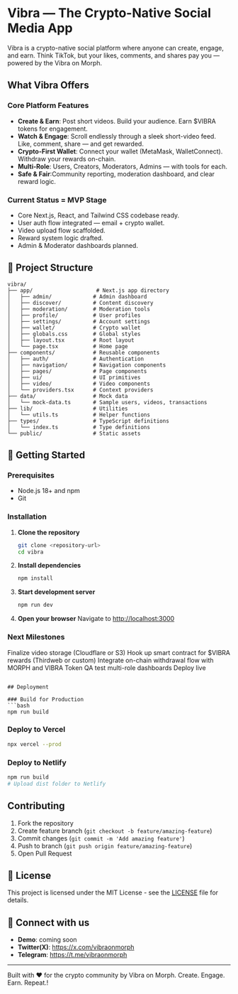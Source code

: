 # Vibra — The Crypto-Native Social Media App

Vibra is a crypto-native social platform where anyone can create, engage, and earn.
Think TikTok, but your likes, comments, and shares pay you — powered by the Vibra on Morph.



## What Vibra Offers

### Core Platform Features
- **Create & Earn**:  Post short videos. Build your audience. Earn $VIBRA tokens for engagement.
- **Watch & Engage**: Scroll endlessly through a sleek short-video feed. Like, comment, share — and get rewarded.
- **Crypto-First Wallet**: Connect your wallet (MetaMask, WalletConnect). Withdraw your rewards on-chain.
- **Multi-Role**: Users, Creators, Moderators, Admins — with tools for each.
- **Safe & Fair**:Community reporting, moderation dashboard, and clear reward logic.

### Current Status = MVP Stage
- Core Next.js, React, and Tailwind CSS codebase ready.
- User auth flow integrated — email + crypto wallet.
- Video upload flow scaffolded.
- Reward system logic drafted.
- Admin & Moderator dashboards planned.

## 📁 Project Structure

```
vibra/
├── app/                    # Next.js app directory
│   ├── admin/             # Admin dashboard
│   ├── discover/          # Content discovery
│   ├── moderation/        # Moderation tools
│   ├── profile/           # User profiles
│   ├── settings/          # Account settings
│   ├── wallet/            # Crypto wallet
│   ├── globals.css        # Global styles
│   ├── layout.tsx         # Root layout
│   └── page.tsx           # Home page
├── components/            # Reusable components
│   ├── auth/              # Authentication
│   ├── navigation/        # Navigation components
│   ├── pages/             # Page components
│   ├── ui/                # UI primitives
│   ├── video/             # Video components
│   └── providers.tsx      # Context providers
├── data/                  # Mock data
│   └── mock-data.ts       # Sample users, videos, transactions
├── lib/                   # Utilities
│   └── utils.ts           # Helper functions
├── types/                 # TypeScript definitions
│   └── index.ts           # Type definitions
└── public/                # Static assets
```

## 🏁 Getting Started

### Prerequisites
- Node.js 18+ and npm
- Git

### Installation

1. **Clone the repository**
   ```bash
   git clone <repository-url>
   cd vibra
   ```

2. **Install dependencies**
   ```bash
   npm install
   ```

3. **Start development server**
   ```bash
   npm run dev
   ```

4. **Open your browser**
   Navigate to [http://localhost:3000](http://localhost:3000)

### Next Milestones
 Finalize video storage (Cloudflare or S3)
 Hook up smart contract for $VIBRA rewards (Thirdweb or custom)
 Integrate on-chain withdrawal flow with MORPH and VIBRA Token
 QA test multi-role dashboards
 Deploy live
 
```

## Deployment

### Build for Production
```bash
npm run build
```

### Deploy to Vercel
```bash
npx vercel --prod
```

### Deploy to Netlify
```bash
npm run build
# Upload dist folder to Netlify
```

## Contributing

1. Fork the repository
2. Create feature branch (`git checkout -b feature/amazing-feature`)
3. Commit changes (`git commit -m 'Add amazing feature'`)
4. Push to branch (`git push origin feature/amazing-feature`)
5. Open Pull Request

## 📄 License

This project is licensed under the MIT License - see the [LICENSE](LICENSE) file for details.

## 🔗 Connect with us

- **Demo**: coming soon
- **Twitter(X)**: https://x.com/vibraonmorph
- **Telegram**: https://t.me/vibraonmorph


---

Built with ❤️ for the crypto community by Vibra on Morph. Create. Engage. Earn. Repeat.!
</ootAction>
